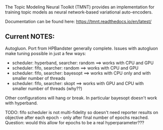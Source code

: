 The Topic Modeling Neural Toolkit (TMNT) provides an implementation for training
topic models as neural network-based variational auto-encoders.


Documentation can be found here: https://tmnt.readthedocs.io/en/latest/

Current NOTES:
--------------

Autogluon.  Port from HPBandster generally complete.  Issues with autogluon make tuning possible in
just a few ways:

 - scheduler: hyperband, searcher: random    ==> works with CPU and GPU
 - scheduler: fifo, searcher: random         ==> works with CPU and GPU
 - scheduler: fifo, searcher: bayesopt       ==> works with CPU only and with smaller number of threads
 - scheduler: fifo, searcher: skopt          ==> works with GPU and CPU with smaller number of threads (why??)

Other configurations will hang or break.  In particular bayesopt doesn't work with hyperband.

TODO: fifo scheduler is not multi-fidelity so doesn't need reporter results on objective after each epoch - only after
final number of epochs reached.  Question: would this allow for epochs to be a real hyperparameter???

